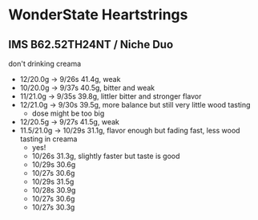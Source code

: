 # WonderState Heartstrings

## IMS B62.52TH24NT / Niche Duo

don't drinking creama

- 12/20.0g -> 9/26s 41.4g, weak
- 10/20.0g -> 9/37s 40.5g, bitter and weak
- 11/21.0g -> 9/35s 39.8g, littler bitter and stronger flavor
- 12/21.0g -> 9/30s 39.5g, more balance but still very little wood tasting
  - dose might be too big
- 12/20.5g -> 9/27s 41.5g, weak
- 11.5/21.0g -> 10/29s 31.1g, flavor enough but fading fast, less wood tasting in creama
  - yes!
  - 10/26s 31.3g, slightly faster but taste is good
  - 10/29s 30.6g
  - 10/27s 30.6g
  - 10/29s 31.5g
  - 10/28s 30.9g
  - 10/27s 30.6g
  - 10/27s 30.3g
